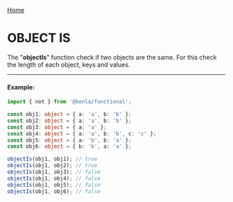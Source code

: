 [Home](./../../README.md)

# OBJECT IS

The "**objectIs**" function check if two objects are the same. For this check the length of each object, keys and values.

---

#### Example:

```typescript
import { not } from '@kenla/functional';

const obj1: object = { a: 'a', b: 'b' };
const obj2: object = { a: 'a', b: 'b' };
const obj3: object = { a: 'a' };
const obj4: object = { a: 'a', b: 'b', c: 'c' };
const obj5: object = { a: 'b', b: 'a' };
const obj6: object = { b: 'b', a: 'a' };

objectIs(obj1, obj1); // true
objectIs(obj1, obj2); // true
objectIs(obj1, obj3); // false
objectIs(obj1, obj4); // false
objectIs(obj1, obj5); // false
objectIs(obj1, obj6); // false
```

